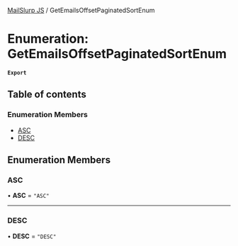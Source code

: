 [MailSlurp JS](../README.md) / GetEmailsOffsetPaginatedSortEnum

# Enumeration: GetEmailsOffsetPaginatedSortEnum

**`Export`**

## Table of contents

### Enumeration Members

- [ASC](GetEmailsOffsetPaginatedSortEnum.md#asc)
- [DESC](GetEmailsOffsetPaginatedSortEnum.md#desc)

## Enumeration Members

### ASC

• **ASC** = ``"ASC"``

___

### DESC

• **DESC** = ``"DESC"``
